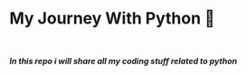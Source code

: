 # My Journey With Python 💚
<br>

<b><i><p>In this repo i will share all my coding stuff related to python</p></i></b>



